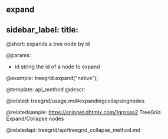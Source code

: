 expand
---
sidebar_label: 
title: 
---          

@short: expands a tree node by id


@params:
- id	string		the id of a node to expand




@example:
treegrid.expand("native");


@template: api_method
@descr:

@related: treegrid/usage.md#expandingcollapsingnodes

@relatedsample: https://snippet.dhtmlx.com/1grpsaa2	TreeGrid. Expand/Collapse nodes

@relatedapi:
treegrid/api/treegrid_collapse_method.md

